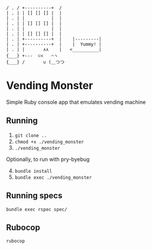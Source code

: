 ```
/ . / +----------+  /
| . | | [] [] [] |  |
| . | |          |  |
| . | | [] [] [] |  |
| . | |          |  |
| . | | [] [] [] |  |
| . | +----------+  |    |---------|
| . | +----------+  |    |  Yummy! |
| . | |       ∧∧    |   <__________|
{___} +---  ⊂<   ⌒ヽ  
{___} /       ∪ (＿つつ
```


# Vending Monster

Simple Ruby console app that emulates vending machine

## Running
1. `git clone ..`
2. `chmod +x ./vending_monster`
3. `./vending_monster`

Optionally, to run with pry-byebug

4. `bundle install`
5. `bundle exec ./vending_monster` 

## Running specs

`bundle exec rspec spec/`

## Rubocop
`rubocop`
